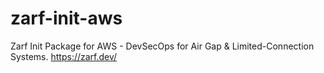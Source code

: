 # zarf-init-aws
Zarf Init Package for AWS - DevSecOps for Air Gap &amp; Limited-Connection Systems. https://zarf.dev/
